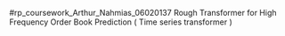 #rp_coursework_Arthur_Nahmias_06020137
Rough Transformer for High Frequency Order Book Prediction ( Time series transformer )
